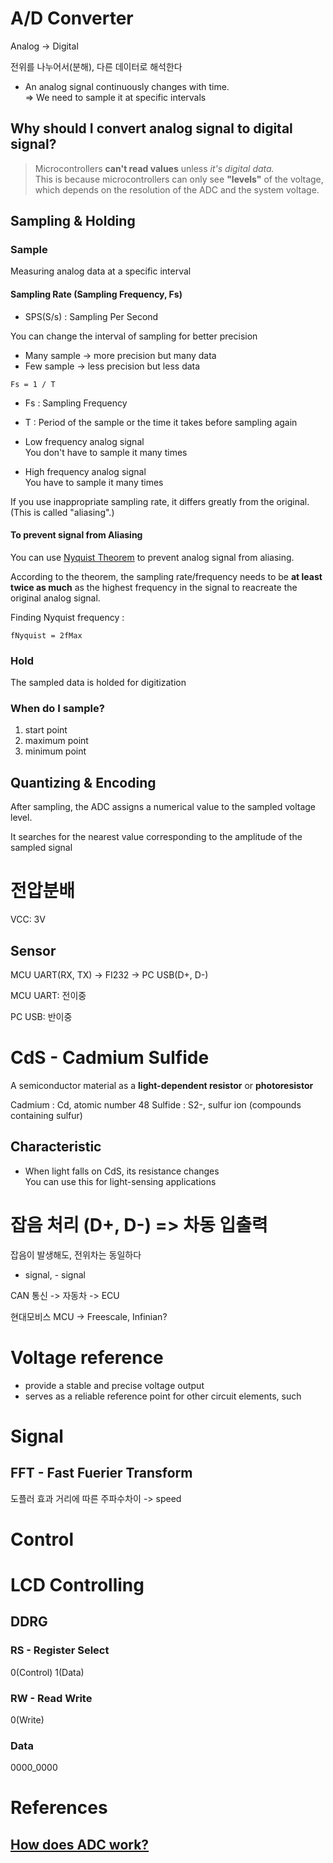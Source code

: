 # A/D Converter

Analog -> Digital

전위를 나누어서(분해), 다른 데이터로 해석한다

- An analog signal continuously changes with time.  
  => We need to sample it at specific intervals

## Why should I convert analog signal to digital signal?

> Microcontrollers **can't read values** unless _it's digital data._  
> This is because microcontrollers can only see **"levels"** of the voltage,  
> which depends on the resolution of the ADC and the system voltage.

## Sampling & Holding

### Sample

Measuring analog data at a specific interval

#### Sampling Rate (Sampling Frequency, Fs)

- SPS(S/s) : Sampling Per Second

You can change the interval of sampling for better precision

- Many sample -> more precision but many data
- Few sample -> less precision but less data

`Fs = 1 / T`

- Fs : Sampling Frequency
- T : Period of the sample or the time it takes before sampling again

- Low frequency analog signal  
  You don't have to sample it many times
- High frequency analog signal  
  You have to sample it many times

If you use inappropriate sampling rate, it differs greatly from the original.  
(This is called "aliasing".)

#### To prevent signal from Aliasing

You can use [Nyquist Theorem](https://en.wikipedia.org/wiki/Nyquist%E2%80%93Shannon_sampling_theorem) to prevent analog signal from aliasing.

According to the theorem, the sampling rate/frequency needs to be **at least twice as much** as the highest frequency in the signal to reacreate the original analog signal.

Finding Nyquist frequency :

`fNyquist = 2fMax`

### Hold

The sampled data is holded for digitization

### When do I sample?

1. start point
2. maximum point
3. minimum point

## Quantizing & Encoding

After sampling, the ADC assigns a numerical value to the sampled voltage level.

It searches for the nearest value corresponding to the amplitude of the sampled signal

# 전압분배

VCC: 3V

## Sensor

MCU UART(RX, TX) -> FI232 -> PC USB(D+, D-)

MCU UART: 전이중

PC USB: 반이중

# CdS - Cadmium Sulfide

A semiconductor material as a **light-dependent resistor** or **photoresistor**

Cadmium : Cd, atomic number 48
Sulfide : S2-, sulfur ion (compounds containing sulfur)

## Characteristic

- When light falls on CdS, its resistance changes  
  You can use this for light-sensing applications

# 잡음 처리 (D+, D-) => 차동 입출력

잡음이 발생해도, 전위차는 동일하다

- signal, - signal

CAN 통신 -> 자동차 -> ECU

현대모비스 MCU -> Freescale, Infinian?

# Voltage reference

- provide a stable and precise voltage output
- serves as a reliable reference point for other circuit elements, such

# Signal

## FFT - Fast Fuerier Transform

도플러 효과
거리에 따른 주파수차이 -> speed

# Control

# LCD Controlling

## DDRG

### RS - Register Select

0(Control)
1(Data)

### RW - Read Write

0(Write)

### Data

0000_0000

# References

## [How does ADC work?](https://www.arrow.com/en/research-and-events/articles/engineering-resource-basics-of-analog-to-digital-converters#:~:text=ADCs%20follow%20a%20sequence%20when%20converting%20analog%20signals,the%20ADC%20are%20its%20sampling%20rate%20and%20resolution.)
